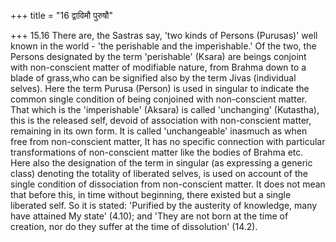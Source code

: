 +++
title = "16 द्वाविमौ पुरुषौ"

+++
15.16 There are, the Sastras say, 'two kinds of Persons (Purusas)' well known in the world - 'the perishable and the imperishable.' Of the two,
the Persons designated by the term 'perishable' (Ksara) are beings conjoint with non-conscient matter of modifiable nature, from Brahma down to a blade of grass,who can be signified also by the term Jivas
(individual selves). Here the term Purusa (Person) is used in singular to indicate the common single condition of being conjoined with non-conscient matter. That which is the 'imperishable' (Aksara) is called 'unchanging' (Kutastha), this is the released self, devoid of association with non-conscient matter, remaining in its own form. It is called 'unchangeable' inasmuch as when free from non-conscient matter,
It has no specific connection with particular transformations of non-conscient matter like the bodies of Brahma etc. Here also the designation of the term in singular (as expressing a generic class)
denoting the totality of liberated selves, is used on account of the single condition of dissociation from non-conscient matter. It does not mean that before this, in time without beginning, there existed but a single liberated self. So it is stated: 'Purified by the austerity of knowledge, many have attained My state' (4.10); and 'They are not born at the time of creation, nor do they suffer at the time of dissolution'
(14.2).
